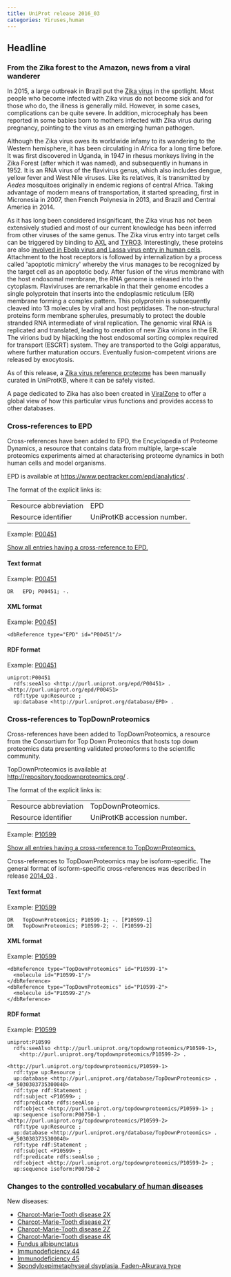 ```yaml
---
title: UniProt release 2016_03
categories: Viruses,human
---
```


## Headline

### From the Zika forest to the Amazon, news from a viral wanderer

In 2015, a large outbreak in Brazil put the [Zika virus](http://viralzone.expasy.org/all%5Fby%5Fspecies/6756.html) in the spotlight. Most people who become infected with Zika virus do not become sick and for those who do, the illness is generally mild. However, in some cases, complications can be quite severe. In addition, microcephaly has been reported in some babies born to mothers infected with Zika virus during pregnancy, pointing to the virus as an emerging human pathogen.

Although the Zika virus owes its worldwide infamy to its wandering to the Western hemisphere, it has been circulating in Africa for a long time before. It was first discovered in Uganda, in 1947 in rhesus monkeys living in the Zika Forest (after which it was named), and subsequently in humans in 1952. It is an RNA virus of the flavivirus genus, which also includes dengue, yellow fever and West Nile viruses. Like its relatives, it is transmitted by *Aedes* mosquitoes originally in endemic regions of central Africa. Taking advantage of modern means of transportation, it started spreading, first in Micronesia in 2007, then French Polynesia in 2013, and Brazil and Central America in 2014.

As it has long been considered insignificant, the Zika virus has not been extensively studied and most of our current knowledge has been inferred from other viruses of the same genus. The Zika virus entry into target cells can be triggered by binding to [AXL](http://www.uniprot.org/uniprot/P30530) and [TYRO3](http://www.uniprot.org/uniprot/Q06418). Interestingly, these proteins are also [involved in Ebola virus and Lassa virus entry in human cells](http://www.ncbi.nlm.nih.gov/pubmed/?term=PMID:%2026085147). Attachment to the host receptors is followed by internalization by a process called 'apoptotic mimicry' whereby the virus manages to be recognized by the target cell as an apoptotic body. After fusion of the virus membrane with the host endosomal membrane, the RNA genome is released into the cytoplasm. Flaviviruses are remarkable in that their genome encodes a single polyprotein that inserts into the endoplasmic reticulum (ER) membrane forming a complex pattern. This polyprotein is subsequently cleaved into 13 molecules by viral and host peptidases. The non-structural proteins form membrane spherules, presumably to protect the double stranded RNA intermediate of viral replication. The genomic viral RNA is replicated and translated, leading to creation of new Zika virions in the ER. The virions bud by hijacking the host endosomal sorting complex required for transport (ESCRT) system. They are transported to the Golgi apparatus, where further maturation occurs. Eventually fusion-competent virions are released by exocytosis.

As of this release, a [Zika virus reference proteome](http://www.uniprot.org/uniprot/Q32ZE1) has been manually curated in UniProtKB, where it can be safely visited.

A page dedicated to Zika has also been created in [ViralZone](http://viralzone.expasy.org/all%5Fby%5Fspecies/6756.html) to offer a global view of how this particular virus functions and provides access to other databases.

### Cross-references to EPD

Cross-references have been added to EPD, the Encyclopedia of Proteome Dynamics, a resource that contains data from multiple, large-scale proteomics experiments aimed at characterising proteome dynamics in both human cells and model organisms.

EPD is available at <https://www.peptracker.com/epd/analytics/> .

The format of the explicit links is:

|                       |                             |
|:----------------------|:----------------------------|
| Resource abbreviation | EPD                         |
| Resource identifier   | UniProtKB accession number. |

Example: [P00451](http://www.uniprot.org/uniprot/P00451)

[Show all entries having a cross-reference to EPD.](http://www.uniprot.org/uniprot/?query=database%3Aepd&sort=score)

#### Text format

Example: [P00451](http://www.uniprot.org/uniprot/P00451.txt)

    DR   EPD; P00451; -.

#### XML format

Example: [P00451](http://www.uniprot.org/uniprot/P00451.xml)

    <dbReference type="EPD" id="P00451"/>

#### RDF format

Example: [P00451](http://www.uniprot.org/uniprot/P00451.ttl)

    uniprot:P00451
      rdfs:seeAlso <http://purl.uniprot.org/epd/P00451> .
    <http://purl.uniprot.org/epd/P00451>
      rdf:type up:Resource ;
      up:database <http://purl.uniprot.org/database/EPD> .

### Cross-references to TopDownProteomics

Cross-references have been added to TopDownProteomics, a resource from the Consortium for Top Down Proteomics that hosts top down proteomics data presenting validated proteoforms to the scientific community.

TopDownProteomics is available at <http://repository.topdownproteomics.org/> .

The format of the explicit links is:

|                       |                             |
|:----------------------|:----------------------------|
| Resource abbreviation | TopDownProteomics.          |
| Resource identifier   | UniProtKB accession number. |

Example: [P10599](http://www.uniprot.org/uniprot/P10599)

[Show all entries having a cross-reference to TopDownProteomics.](http://www.uniprot.org/uniprot/?query=database%3Atopdownproteomics&sort=score)

Cross-references to TopDownProteomics may be isoform-specific. The general format of isoform-specific cross-references was described in release [2014\_03](http://www.uniprot.org/news/2014/03/19/release) .

#### Text format

Example: [P10599](http://www.uniprot.org/uniprot/P10599.txt)

    DR   TopDownProteomics; P10599-1; -. [P10599-1]
    DR   TopDownProteomics; P10599-2; -. [P10599-2]

#### XML format

Example: [P10599](http://www.uniprot.org/uniprot/P10599.xml)

    <dbReference type="TopDownProteomics" id="P10599-1">
      <molecule id="P10599-1"/>
    </dbReference>
    <dbReference type="TopDownProteomics" id="P10599-2">
      <molecule id="P10599-2"/>
    </dbReference>

#### RDF format

Example: [P10599](http://www.uniprot.org/uniprot/P10599.ttl)

    uniprot:P10599
      rdfs:seeAlso <http://purl.uniprot.org/topdownproteomics/P10599-1>,
        <http://purl.uniprot.org/topdownproteomics/P10599-2> .

    <http://purl.uniprot.org/topdownproteomics/P10599-1>
      rdf:type up:Resource ;
      up:database <http://purl.uniprot.org/database/TopDownProteomics> .
    <#_5030303735300040>
      rdf:type rdf:Statement ;
      rdf:subject <P10599> ;
      rdf:predicate rdfs:seeAlso ;
      rdf:object <http://purl.uniprot.org/topdownproteomics/P10599-1> ;
      up:sequence isoform:P00750-1 .
    <http://purl.uniprot.org/topdownproteomics/P10599-2>
      rdf:type up:Resource ;
      up:database <http://purl.uniprot.org/database/TopDownProteomics> .
    <#_5030303735300040>
      rdf:type rdf:Statement ;
      rdf:subject <P10599> ;
      rdf:predicate rdfs:seeAlso ;
      rdf:object <http://purl.uniprot.org/topdownproteomics/P10599-2> ;
      up:sequence isoform:P00750-2

### Changes to the [controlled vocabulary of human diseases](http://www.uniprot.org/docs/humdisease)

New diseases:

-   [Charcot-Marie-Tooth disease 2X](http://www.uniprot.org/diseases/DI-04588)
-   [Charcot-Marie-Tooth disease 2Y](http://www.uniprot.org/diseases/DI-04589)
-   [Charcot-Marie-Tooth disease 2Z](http://www.uniprot.org/diseases/DI-04590)
-   [Charcot-Marie-Tooth disease 4K](http://www.uniprot.org/diseases/DI-04591)
-   [Fundus albipunctatus](http://www.uniprot.org/diseases/DI-04584)
-   [Immunodeficiency 44](http://www.uniprot.org/diseases/DI-04585)
-   [Immunodeficiency 45](http://www.uniprot.org/diseases/DI-04586)
-   [Spondyloepimetaphyseal dsyplasia, Faden-Alkuraya type](http://www.uniprot.org/diseases/DI-04587)
